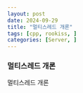 ```yaml
---
layout: post
date: 2024-09-29
title: "멀티스레드 개론"
tags: [cpp, rookiss, ]
categories: [Server, ]
---
```




### 멀티스레드 개론


멀티스레드 개론

